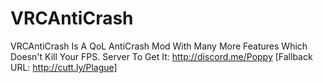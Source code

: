 # VRCAntiCrash
VRCAntiCrash Is A QoL AntiCrash Mod With Many More Features Which Doesn't Kill Your FPS. Server To Get It: http://discord.me/Poppy [Fallback URL: http://cutt.ly/Plague]
